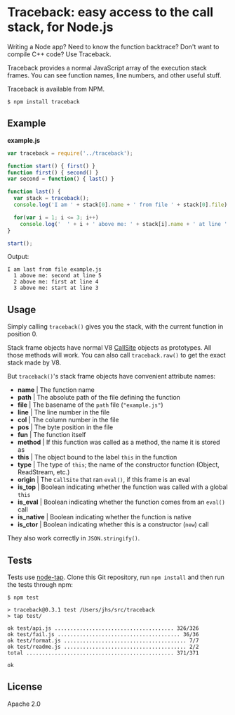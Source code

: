 # Traceback: easy access to the call stack, for Node.js

Writing a Node app? Need to know the function backtrace? Don't want to compile C++ code? Use Traceback.

Traceback provides a normal JavaScript array of the execution stack frames. You can see function names, line numbers, and other useful stuff.

Traceback is available from NPM.

    $ npm install traceback

## Example

**example.js**

```javascript
var traceback = require('../traceback');

function start() { first() }
function first() { second() }
var second = function() { last() }

function last() {
  var stack = traceback();
  console.log('I am ' + stack[0].name + ' from file ' + stack[0].file)

  for(var i = 1; i <= 3; i++)
    console.log('  ' + i + ' above me: ' + stack[i].name + ' at line ' + stack[i].line);
}

start();
```

Output:

    I am last from file example.js
      1 above me: second at line 5
      2 above me: first at line 4
      3 above me: start at line 3

## Usage

Simply calling `traceback()` gives you the stack, with the current function in position 0.

Stack frame objects have normal V8 [CallSite][callsite] objects as prototypes. All those methods will work. You can also call `traceback.raw()` to get the exact stack made by V8.

But `traceback()`'s stack frame objects have convenient attribute names:

* **name** | The function name
* **path** | The absolute path of the file defining the function
* **file** | The basename of the `path` file (`"example.js"`)
* **line** | The line number in the file
* **col** | The column number in the file
* **pos** | The byte position in the file
* **fun** | The function itself
* **method** | If this function was called as a method, the name it is stored as
* **this** | The object bound to the label `this` in the function
* **type** | The type of `this`; the name of the constructor function (Object, ReadStream, etc.)
* **origin** | The `CallSite` that ran `eval()`, if this frame is an eval
* **is_top** | Boolean indicating whether the function was called with a global `this`
* **is_eval** | Boolean indicating whether the function comes from an `eval()` call
* **is_native** | Boolean indicating whether the function is native
* **is_ctor** | Boolean indicating whether this is a constructor (`new`) call

They also work correctly in `JSON.stringify()`.

## Tests

Tests use [node-tap][tap]. Clone this Git repository, run `npm install` and then run the tests through npm:

    $ npm test

    > traceback@0.3.1 test /Users/jhs/src/traceback
    > tap test/

    ok test/api.js ...................................... 326/326
    ok test/fail.js ....................................... 36/36
    ok test/format.js ....................................... 7/7
    ok test/readme.js ....................................... 2/2
    total ............................................... 371/371

    ok

## License

Apache 2.0

[callsite]: http://code.google.com/p/v8/wiki/JavaScriptStackTraceApi
[tap]: https://github.com/isaacs/node-tap
